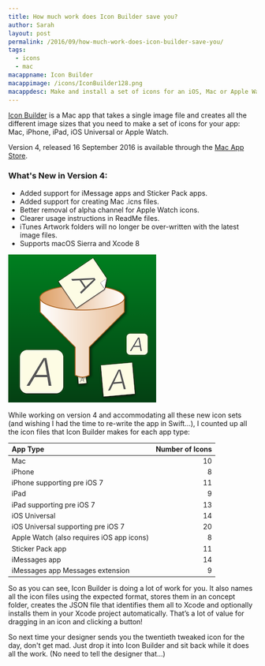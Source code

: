 ```yaml
---
title: How much work does Icon Builder save you?
author: Sarah
layout: post
permalink: /2016/09/how-much-work-does-icon-builder-save-you/
tags:
  - icons
  - mac
macappname: Icon Builder
macappimage: /icons/IconBuilder128.png
macappdesc: Make and install a set of icons for an iOS, Mac or Apple Watch app in just 3 steps.
---
```


[Icon Builder][1] is a Mac app that takes a single image file and creates all the different image sizes that you need to make a set of icons for your app: Mac, iPhone, iPad, iOS Universal or Apple Watch.

Version 4, released 16 September 2016 is available through the [Mac App Store][2].

### What's New in Version 4:

* Added support for iMessage apps and Sticker Pack apps.
* Added support for creating Mac .icns files.
* Better removal of alpha channel for Apple Watch icons.
* Clearer usage instructions in ReadMe files.
* iTunes Artwork folders will no longer be over-written with the latest image files.
* Supports macOS Sierra and Xcode 8

![Icon Builder][3]

While working on version 4 and accommodating all these new icon sets (and wishing I had the time to re-write the app in Swift...), I counted up all the icon files that Icon Builder makes for each app type:

|App Type|Number of Icons|
|:------|---------------:|
|Mac|10|
|iPhone|8|
|iPhone supporting pre iOS 7|11|
|iPad|9|
|iPad supporting pre iOS 7|13|
|iOS Universal|14|
|iOS Universal supporting pre iOS 7|20|
|Apple Watch (also requires iOS app icons)|8|
|Sticker Pack app|11|
|iMessages app|14|
|iMessages app Messages extension|9|

So as you can see, Icon Builder is doing a lot of work for you. It also names all the icon files using the expected format, stores them in an concept folder, creates the JSON file that identifies them all to Xcode and optionally installs them in your Xcode project automatically. That’s a lot of value for dragging in an icon and clicking a button!

So next time your designer sends you the twentieth tweaked icon for the day, don't get mad. Just drop it into Icon Builder and sit back while it does all the work. (No need to tell the designer that...)

[1]: /icon-builder/
[2]: https://itunes.apple.com/app/icon-builder/id552293482
[3]: /images/IconBuilder.png
